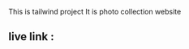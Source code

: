 This is  tailwind project 
It is photo collection website
<h2>live link : <a href="https://github.com/khanfaysal/tailwind-project"/a>
